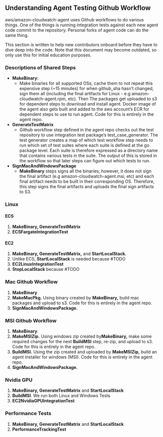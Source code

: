 ## Understanding Agent Testing Github Workflow
aws/amazon-cloudwatch-agent uses Github workflows to do various things. One of the things is running integration tests against each new agent code commit to the repository. Personal forks of agent code can do the same thing.

This section is written to help new contributors onboard before they have to dive deep into the code. Note that this document may become outdated, so only use this for initial education purposes.

### Descriptions of Shared Steps
- **MakeBinary**:
  - Make binaries for all supported OSs, cache them to not repeat this expensive step (~15 minutes) for when github_sha hasn’t changed, sign them all (including the final artifacts for Linux - e.g amazon-cloudwatch-agent.rpm, etc). Then The packages get uploaded to s3 for dependent steps to download and install agent. Docker image of the agent also gets built and added to the aws account’s ECR for dependent steps to use to run agent. Code for this is entirely in the agent repo.
- **GenerateTestMatrix**
  - Github workflow step defined in the agent repo checks out the test repository to use integration test package’s test_case_generator. The test generator creates a map of which test workflow step needs to run which set of test suites where each suite is defined at the go package level. Each suite is therefore expressed as a directory name that contains various tests in the suite. The output of this is stored in the workflow so that later steps can figure out which tests to run.
- **SignMacAndWindowsPackage**
  - **MakeBinary** steps signs all the binaries; however, it does not sign the final artifact (e.g amazon-cloudwatch-agent.msi, etc) and each final artifact needs to be built in their corresponding OS. Therefore, this step signs the final artifacts and uploads the final sign artifacts to S3.


### Linux

#### ECS
1. **MakeBinary, GenerateTestMatrix**
2. **ECSFargateIntegrationTest**

#### EC2

1. **MakeBinary, GenerateTestMatrix,** and **StartLocalStack.**
  1. Unlike ECS, **StartLocalStack** is needed because #TODO
2. **EC2LinuxIntegrationTest**
3. **StopLocalStack** because #TODO

### Mac Github Workflow

1. **MakeBinary**
2. **MakeMacPkg.** Using binary created by **MakeBinary,** build mac packages and upload to s3. Code for this is entirely in the agent repo.
3. **SignMacAndWindowsPackage.**

### MSI Github Workflow

1. **MakeBinary**.
2. **MakeMSIZip.** Using windows zip created by**MakeBinary,** make some required changes for the next **BuildMSI** step, re-zip, and upload to s3. Code for this is entirely in the agent repo.
3. **BuildMSI.** Using the zip created and uploaded by **MakeMSIZip,** build an agent installer for windows (MSI). Code for this is entirely in the agent repo.
4. **SignMacAndWindowsPackage.**

### Nvidia GPU

1. **MakeBinary, GenerateTestMatrix** and **StartLocalStack**
2. **BuildMSI**. We run both Linux and Windows Tests
3. **EC2NvidiaGPUIntegrationTest**

### Performance Tests

1. **MakeBinary, GenerateTestMatrix** and **StartLocalStack**
2. **PerformanceTrackingTest**